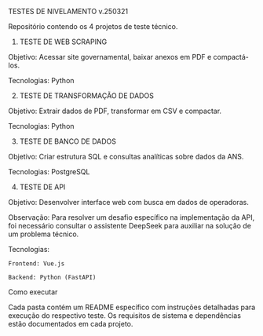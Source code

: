 TESTES DE NIVELAMENTO v.250321

Repositório contendo os 4 projetos de teste técnico.
1. TESTE DE WEB SCRAPING

Objetivo: Acessar site governamental, baixar anexos em PDF e compactá-los.

Tecnologias: Python




   

2. TESTE DE TRANSFORMAÇÃO DE DADOS

Objetivo: Extrair dados de PDF, transformar em CSV e compactar.

Tecnologias: Python


3. TESTE DE BANCO DE DADOS

Objetivo: Criar estrutura SQL e consultas analíticas sobre dados da ANS.

Tecnologias: PostgreSQL


4. TESTE DE API

Objetivo: Desenvolver interface web com busca em dados de operadoras.

Observação: Para resolver um desafio específico na implementação da API, foi necessário consultar o assistente DeepSeek para auxiliar na solução de um problema técnico.

Tecnologias:

    Frontend: Vue.js

    Backend: Python (FastAPI)



Como executar

Cada pasta contém um README específico com instruções detalhadas para execução do respectivo teste. Os requisitos de sistema e dependências estão documentados em cada projeto.
